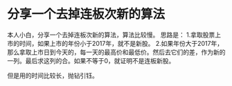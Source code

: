 # 分享一个去掉连板次新的算法

本人小白，分享一个去掉连板次新的算法，算法比较慢。
思路是：
1.拿取股票上市的时间，如果上市的年份小于2017年，就不是新股。
2.如果年份大于2017年，那么拿取上市日到今天的，每一天的最高价和最低价。然后去它们的差，作为新的一列。最后求这列的合。如果不等于0，就证明不是连板新股。

但是用的时间比较长，抛钻引钰。